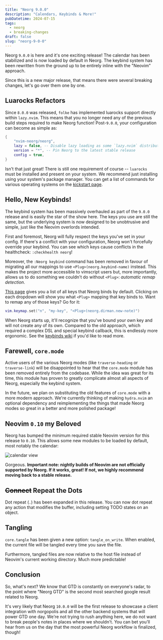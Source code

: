 ```yaml
---
title: "Neorg 9.0.0"
description: "Calendars, Keybinds & More!"
pubDatetime: 2024-07-15
tags:
  - neorg
  - breaking-changes
draft: false
slug: "neorg-9-0-0"
---
```


Neorg `9.0.0` is here and it's one exciting release! The calendar has been stabilized and is now loaded by default in Neorg. The keybind system has
been rewritten from the ground up to be entirely inline with the "Neovim" approach.

Since this is a new major release, that means there were several breaking changes, let's go over them one by one.

## Luarocks Refactors

Since `8.0.0` was released, `folke` has implemented luarocks support directly within `lazy.nvim`. This means that you no longer need any of the previous build steps required
to make Neorg function! Post-`9.0.0`, your configuration can become as simple as:

```lua
{
    "nvim-neorg/neorg",
    lazy = false, -- Disable lazy loading as some `lazy.nvim` distributions set `lazy = true` by default
    version = "*", -- Pin Neorg to the latest stable release
    config = true,
}
```

Isn't that just great! There is still one requirement of course -- `luarocks` must be installed
and present on your system. We recommend just installing using your system's package manager.
You can get a list of commands for various operating systems on the [kickstart page](https://github.com/nvim-neorg/neorg/wiki/Kickstart#prerequisites).

## Hello, New Keybinds!

The keybind system has been massively overhauled as part of the `9.0.0` release and is easily the star
of the show here. The keys you use are still the same, but the underlying system is now designed to be
unobtrusive and simple, just like the Neovim overlords intended.

First and foremost, Neorg will fully respect the keys you've set in your config. If there's
a conflict with your configuration, Neorg won't forcefully override your keybind. You can see
which keys cause conflicts in the healthcheck: `:checkhealth neorg`!

Moreover, the `:Neorg keybind` command has been removed in favour of migrating all our mappings to
use `<Plug>(neorg.keybind-name)` instead. This makes the project more accessible to vimscript users but, more importantly,
allows us to do something we couldn't do without `<Plug>`: *automatic remap detection*.

[This page](https://github.com/nvim-neorg/neorg/wiki/Default-Keybinds) gives you a list of all keys that Neorg binds by default. Clicking on each dropdown
will show you what `<Plug>` mapping that key binds to.
Want to remap any of those keys? Go for it:

```lua
vim.keymap.set("n", "my-key", "<Plug>(neorg.dirman.new-note)")
```

When Neorg starts up, it'll recognize that you've bound your own key and will not create any of its own. Compared to the old approach, which
required a complex DSL and special keybind callback, this is endlessly more ergonomic. See the [keybinds wiki](https://github.com/nvim-neorg/neorg/wiki/User-Keybinds) if you'd like
to read more.

## Farewell, `core.mode`

Active users of the various Neorg modes (like `traverse-heading` or `traverse-link`) will be disappointed to hear that the `core.mode` module has been removed entirely
from the codebase. While the idea was great for its time, this module has proven to greatly complicate almost all aspects of Neorg, especially the keybind system.

In the future, we plan on substituting the old features of `core.mode` with a more modern approach. We're currently thinking of making `hydra.nvim` an optional dependency
and reimplementing the things that made Neorg modes so great in a better and more polished package!

## Neovim `0.10` my Beloved

Neorg has bumped the minimum required stable Neovim version for this release to `0.10`. This allows some new modules to be loaded by default, most notably the calendar:

![calendar view](@assets/images/neorg-calendar.png)

Gorgeous. **Important note: nightly builds of Neovim are not officially supported by Neorg. If it works, great! If not, we highly recommend moving back to a stable release.**

## ~~Connect~~ Repeat the Dots

Dot repeat (`.`) has been expanded in this release. You can now dot repeat any action that modifies the buffer, including setting TODO states on an object.

## Tangling

`core.tangle` has been given a new option: `tangle_on_write`. When enabled, the current file will be tangled every time you save the file.

Furthermore, tangled files are now relative to the host file instead of Neovim's current working directory. Much more predictable!

## Conclusion

So, what's next? We know that GTD is constantly on everyone's radar, to the point where "Neorg GTD" is the second most searched google result related to Neorg.

It's very likely that Neorg `10.0.0` will be the first release to showcase a client integration with norgopolis and all the other backend systems that will power GTD one day.
We're not trying to rush anything here, we do not want to break people's notes in places where we shouldn't. You can bet you'll hear from us on the day that the most powerful
Neorg workflow is finalized, though!
